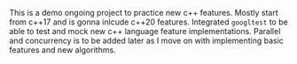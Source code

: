 This is a demo ongoing project to practice new c++ features. Mostly start from c++17 and is gonna inlcude c++20 features.
Integrated `googltest` to be able to test and mock new c++ language feature implementations.
Parallel and concurrency is to be added later as I move on with implementing basic features and new algorithms.
